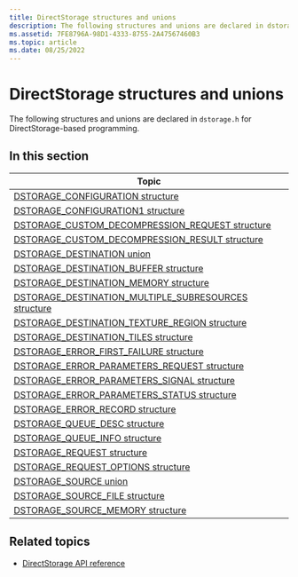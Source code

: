 ```yaml
---
title: DirectStorage structures and unions
description: The following structures and unions are declared in dstorage.h for DirectStorage-based programming.
ms.assetid: 7FE8796A-98D1-4333-8755-2A47567460B3
ms.topic: article
ms.date: 08/25/2022
---
```


# DirectStorage structures and unions

The following structures and unions are declared in `dstorage.h` for DirectStorage-based programming.

## In this section

| Topic |
|-|
| [DSTORAGE_CONFIGURATION structure](/windows/win32/dstorage/dstorage/ns-dstorage-dstorage_configuration) |
| [DSTORAGE_CONFIGURATION1 structure](/windows/win32/dstorage/dstorage/ns-dstorage-dstorage_configuration1) |
| [DSTORAGE_CUSTOM_DECOMPRESSION_REQUEST structure](/windows/win32/dstorage/dstorage/ns-dstorage-dstorage_custom_decompression_request) |
| [DSTORAGE_CUSTOM_DECOMPRESSION_RESULT structure](/windows/win32/dstorage/dstorage/ns-dstorage-dstorage_custom_decompression_result) |
| [DSTORAGE_DESTINATION union](/windows/win32/dstorage/dstorage/ns-dstorage-dstorage_destination) |
| [DSTORAGE_DESTINATION_BUFFER structure](/windows/win32/dstorage/dstorage/ns-dstorage-dstorage_destination_buffer) |
| [DSTORAGE_DESTINATION_MEMORY structure](/windows/win32/dstorage/dstorage/ns-dstorage-dstorage_destination_memory) |
| [DSTORAGE_DESTINATION_MULTIPLE_SUBRESOURCES structure](/windows/win32/dstorage/dstorage/ns-dstorage-dstorage_destination_multiple_subresources) |
| [DSTORAGE_DESTINATION_TEXTURE_REGION structure](/windows/win32/dstorage/dstorage/ns-dstorage-dstorage_destination_texture_region) |
| [DSTORAGE_DESTINATION_TILES structure](/windows/win32/dstorage/dstorage/ns-dstorage-dstorage_destination_tiles) |
| [DSTORAGE_ERROR_FIRST_FAILURE structure](/windows/win32/dstorage/dstorage/ns-dstorage-dstorage_error_first_failure) |
| [DSTORAGE_ERROR_PARAMETERS_REQUEST structure](/windows/win32/dstorage/dstorage/ns-dstorage-dstorage_error_parameters_request) |
| [DSTORAGE_ERROR_PARAMETERS_SIGNAL structure](/windows/win32/dstorage/dstorage/ns-dstorage-dstorage_error_parameters_signal) |
| [DSTORAGE_ERROR_PARAMETERS_STATUS structure](/windows/win32/dstorage/dstorage/ns-dstorage-dstorage_error_parameters_status) |
| [DSTORAGE_ERROR_RECORD structure](/windows/win32/dstorage/dstorage/ns-dstorage-dstorage_error_record) |
| [DSTORAGE_QUEUE_DESC structure](/windows/win32/dstorage/dstorage/ns-dstorage-dstorage_queue_desc) |
| [DSTORAGE_QUEUE_INFO structure](/windows/win32/dstorage/dstorage/ns-dstorage-dstorage_queue_info) |
| [DSTORAGE_REQUEST structure](/windows/win32/dstorage/dstorage/ns-dstorage-dstorage_request) |
| [DSTORAGE_REQUEST_OPTIONS structure](/windows/win32/dstorage/dstorage/ns-dstorage-dstorage_request_options) |
| [DSTORAGE_SOURCE union](/windows/win32/dstorage/dstorage/ns-dstorage-dstorage_source) |
| [DSTORAGE_SOURCE_FILE structure](/windows/win32/dstorage/dstorage/ns-dstorage-dstorage_source_file) |
| [DSTORAGE_SOURCE_MEMORY structure](/windows/win32/dstorage/dstorage/ns-dstorage-dstorage_source_memory) |

## Related topics

* [DirectStorage API reference](./dstorage-api-reference.md)
